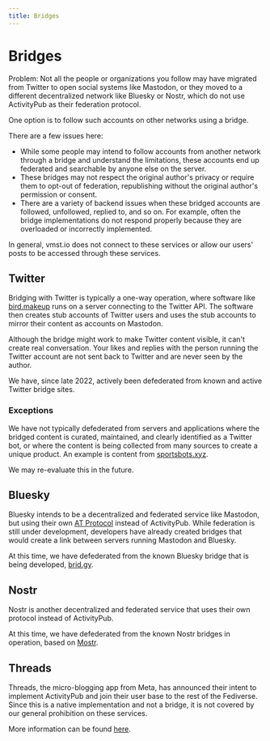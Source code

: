 ```yaml
---
title: Bridges
---
```


# Bridges

Problem: Not all the people or organizations you follow may have migrated from Twitter to open social systems like Mastodon, or they moved to a different decentralized network like Bluesky or Nostr, which do not use ActivityPub as their federation protocol.

One option is to follow such accounts on other networks using a bridge.

There are a few issues here:

- While some people may intend to follow accounts from another network through a bridge and understand the limitations, these accounts end up federated and searchable by anyone else on the server.
- These bridges may not respect the original author's privacy or require them to opt-out of federation, republishing without the original author's permission or consent.
- There are a variety of backend issues when these bridged accounts are followed, unfollowed, replied to, and so on. For example, often the bridge implementations do not respond properly because they are overloaded or incorrectly implemented.

In general, vmst.io does not connect to these services or allow our users' posts to be accessed through these services.

## Twitter

Bridging with Twitter is typically a one-way operation, where software like [bird.makeup](https://sr.ht/~cloutier/bird.makeup/) runs on a server connecting to the Twitter API. The software then creates stub accounts of Twitter users and uses the stub accounts to mirror their content as accounts on Mastodon.

Although the bridge might work to make Twitter content visible, it can't create real conversation.
Your likes and replies with the person running the Twitter account are not sent back to Twitter and are never seen by the author.

We have, since late 2022, actively been defederated from known and active Twitter bridge sites.

### Exceptions

We have not typically defederated from servers and applications where the bridged content is curated, maintained, and clearly identified as a Twitter bot, or where the content is being collected from many sources to create a unique product.
An example is content from [sportsbots.xyz](https://www.sportsbots.xyz).

We may re-evaluate this in the future.

## Bluesky

Bluesky intends to be a decentralized and federated service like Mastodon, but using their own [AT Protocol](https://atproto.com) instead of ActivityPub.
While federation is still under development, developers have already created bridges that would create a link between servers running Mastodon and Bluesky.

At this time, we have defederated from the known Bluesky bridge that is being developed, [brid.gy](https://github.com/snarfed/bridgy-fed).

## Nostr

Nostr is another decentralized and federated service that uses their own protocol instead of ActivityPub.

At this time, we have defederated from the known Nostr bridges in operation, based on [Mostr](https://gitlab.com/soapbox-pub/mostr).

## Threads

Threads, the micro-blogging app from Meta, has announced their intent to implement ActivityPub and join their user base to the rest of the Fediverse.
Since this is a native implementation and not a bridge, it is not covered by our general prohibition on these services.

More information can be found [here](/rules/threads).